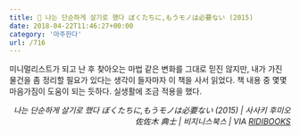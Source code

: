 ```yaml
---
title: 📖 나는 단순하게 살기로 했다 ぼくたちに,もうモノは必要ない (2015)
date: 2018-04-22T11:46:27+00:00
category: '마주한다'
url: /716
---
```


미니멀리스트가 되고 난 후 찾아오는 마법 같은 변화를 그대로 믿진 않지만, 내가 가진 물건을 좀 정리할 필요가 있다는 생각이 들자마자 이 책을 사서 읽었다. 책 내용 중 몇몇 마음가짐이 도움이 되는 듯하다. 실생활에 조금 적용을 했다.

<p style="text-align:right">
  <em>나는 단순하게 살기로 했다 ぼくたちに,もうモノは必要ない (2015) | 사사키 후미오 佐佐木 典士</em><em>&nbsp;| 비지니스북스 | VIA <a href="http://ridibooks.com" target="_blank" rel="noreferrer noopener">RIDIBOOKS</a></em>
</p>
